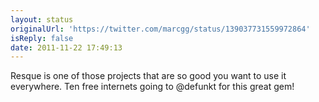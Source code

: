```yaml
---
layout: status
originalUrl: 'https://twitter.com/marcgg/status/139037731559972864'
isReply: false
date: 2011-11-22 17:49:13
---
```


Resque is one of those projects that are so good you want to use it everywhere. Ten free internets going to @defunkt for this great gem!
